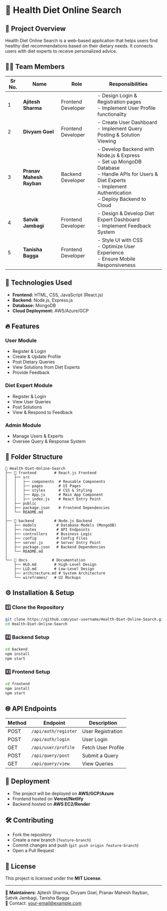 # 🥗 Health Diet Online Search

## 📌 Project Overview
Health Diet Online Search is a web-based application that helps users find healthy diet recommendations based on their dietary needs. It connects users with diet experts to receive personalized advice.

## 👨‍💻 Team Members
| Sr No. | Name                 | Role                | Responsibilities |
|--------|----------------------|---------------------|---------------------------------------------------------------|
| 1      | **Ajitesh Sharma**   | Frontend Developer  | - Design Login & Registration pages <br> - Implement User Profile functionality |
| 2      | **Divyam Goel**      | Frontend Developer  | - Create User Dashboard <br> - Implement Query Posting & Solution Viewing |
| 3      | **Pranav Mahesh Rayban** | Backend Developer   | - Develop Backend with Node.js & Express <br> - Set up MongoDB Database <br> - Handle APIs for Users & Diet Experts <br> - Implement Authentication <br> - Deploy Backend to Cloud |
| 4      | **Satvik Jambagi**   | Frontend Developer  | - Design & Develop Diet Expert Dashboard <br> - Implement Feedback System |
| 5      | **Tanisha Bagga**    | Frontend Developer  | - Style UI with CSS <br> - Optimize User Experience <br> - Ensure Mobile Responsiveness |

## 🚀 Technologies Used
- **Frontend:** HTML, CSS, JavaScript (React.js)
- **Backend:** Node.js, Express.js
- **Database:** MongoDB
- **Cloud Deployment:** AWS/Azure/GCP

## 🔥 Features
### **User Module**
- Register & Login
- Create & Update Profile
- Post Dietary Queries
- View Solutions from Diet Experts
- Provide Feedback

### **Diet Expert Module**
- Register & Login
- View User Queries
- Post Solutions
- View & Respond to Feedback

### **Admin Module**
- Manage Users & Experts
- Oversee Query & Response System

## 📂 Folder Structure
```
📂 Health-Diet-Online-Search
├── 📂 frontend        # React.js Frontend
│   ├── src
│   │   ├── components  # Reusable Components
│   │   ├── pages       # UI Pages
│   │   ├── styles      # CSS & Styling
│   │   ├── App.js      # Main App Component
│   │   ├── index.js    # React Entry Point
│   ├── public
│   ├── package.json    # Frontend Dependencies
│   └── README.md
│
├── 📂 backend         # Node.js Backend
│   ├── models         # Database Models (MongoDB)
│   ├── routes         # API Endpoints
│   ├── controllers    # Business Logic
│   ├── config         # Config Files
│   ├── server.js      # Server Entry Point
│   ├── package.json   # Backend Dependencies
│   └── README.md
│
└── 📂 docs           # Documentation
    ├── HLD.md        # High-Level Design
    ├── LLD.md        # Low-Level Design
    ├── architecture.md # System Architecture
    └── wireframes/   # UI Mockups
```

## ⚙️ Installation & Setup
### **1️⃣ Clone the Repository**
```bash
git clone https://github.com/your-username/Health-Diet-Online-Search.git
cd Health-Diet-Online-Search
```

### **2️⃣ Backend Setup**
```bash
cd backend
npm install
npm start
```

### **3️⃣ Frontend Setup**
```bash
cd frontend
npm install
npm start
```

## 🌐 API Endpoints
| Method | Endpoint | Description |
|--------|----------|-------------|
| POST   | `/api/auth/register` | User Registration |
| POST   | `/api/auth/login` | User Login |
| GET    | `/api/user/profile` | Fetch User Profile |
| POST   | `/api/query/post` | Submit a Query |
| GET    | `/api/query/view` | View Queries |

## 🚀 Deployment
- The project will be deployed on **AWS/GCP/Azure**
- Frontend hosted on **Vercel/Netlify**
- Backend hosted on **AWS EC2/Render**

## 🛠️ Contributing
- Fork the repository
- Create a new branch (`feature-branch`)
- Commit changes and push (`git push origin feature-branch`)
- Open a Pull Request

## 📜 License
This project is licensed under the **MIT License**.

---

🎯 **Maintainers:** Ajitesh Sharma, Divyam Goel, Pranav Mahesh Rayban, Satvik Jambagi, Tanisha Bagga  
📧 Contact: [your-email@example.com](mailto:your-email@example.com)
